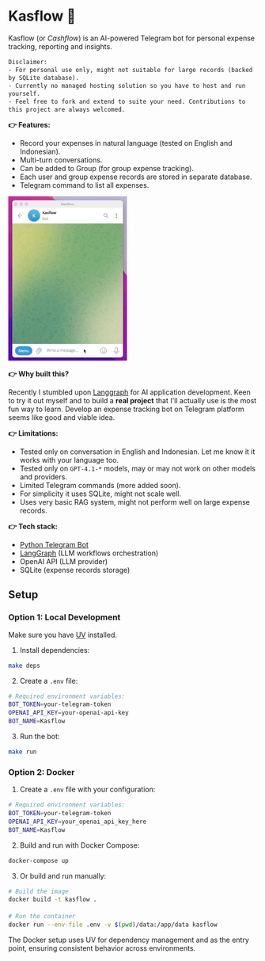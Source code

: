 # Kasflow 🤖
Kasflow (or _Cashflow_) is an AI-powered Telegram bot for personal expense tracking, reporting and insights.

```
Disclaimer:
- For personal use only, might not suitable for large records (backed by SQLite database).
- Currently no managed hosting solution so you have to host and run yourself.
- Feel free to fork and extend to suite your need. Contributions to this project are always welcomed.
```

**👉 Features:**
- Record your expenses in natural language (tested on English and Indonesian).
- Multi-turn conversations.
- Can be added to Group (for group expense tracking).
- Each user and group expense records are stored in separate database.
- Telegram command to list all expenses.

<a href="https://youtube.com/shorts/w70JmlZWY9g?feature=share" target="_blank">![](https://github.com/ekaputra07/kasflow-ai/blob/main/demo.gif)</a>

**👉 Why built this?**

Recently I stumbled upon [Langgraph](https://langchain-ai.github.io/langgraph/concepts/why-langgraph/) for AI application development. Keen to try it out myself and to build a **real project** that I'll actually use is the most fun way to learn. Develop an expense tracking bot on Telegram platform seems like good and viable idea.

**👉 Limitations:**
- Tested only on conversation in English and Indonesian. Let me know it it works with your language too.
- Tested only on `GPT-4.1-*` models, may or may not work on other models and providers.
- Limited Telegram commands (more added soon).
- For simplicity it uses SQLite, might not scale well.
- Uses very basic RAG system, might not perform well on large expense records.

**👉 Tech stack:**
- [Python Telegram Bot](https://python-telegram-bot.org/)
- [LangGraph](https://langchain-ai.github.io/langgraph/concepts/why-langgraph/) (LLM workflows orchestration)
- OpenAI API (LLM provider)
- SQLite (expense records storage)

## Setup

### Option 1: Local Development

Make sure you have [UV](https://docs.astral.sh/uv/) installed.

1. Install dependencies:
```bash
make deps
```

2. Create a `.env` file:
```bash
# Required environment variables:
BOT_TOKEN=your-telegram-token
OPENAI_API_KEY=your-openai-api-key
BOT_NAME=Kasflow
```

3. Run the bot:
```bash
make run
```

### Option 2: Docker

1. Create a `.env` file with your configuration:
```bash
# Required environment variables:
BOT_TOKEN=your-telegram-token
OPENAI_API_KEY=your_openai_api_key_here
BOT_NAME=Kasflow
```

2. Build and run with Docker Compose:
```bash
docker-compose up
```

3. Or build and run manually:
```bash
# Build the image
docker build -t kasflow .

# Run the container
docker run --env-file .env -v $(pwd)/data:/app/data kasflow
```

The Docker setup uses UV for dependency management and as the entry point, ensuring consistent behavior across environments.
